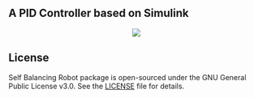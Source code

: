 
## A PID Controller based on Simulink

<p align="center">
  <img src="https://static.wixstatic.com/media/1956d7_d3ca21a6e3414ecbada3454d37e8d33a~mv2.gif">
</p>



## License

Self Balancing Robot package is open-sourced under the GNU General Public License v3.0. See the
[LICENSE](LICENSE) file for details.
